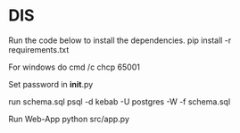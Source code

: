# DIS

Run the code below to install the dependencies.
    pip install -r requirements.txt

For windows do
    cmd /c chcp 65001

Set password in __init__.py

run schema.sql
    psql -d kebab -U postgres -W -f schema.sql

Run Web-App
    python src/app.py